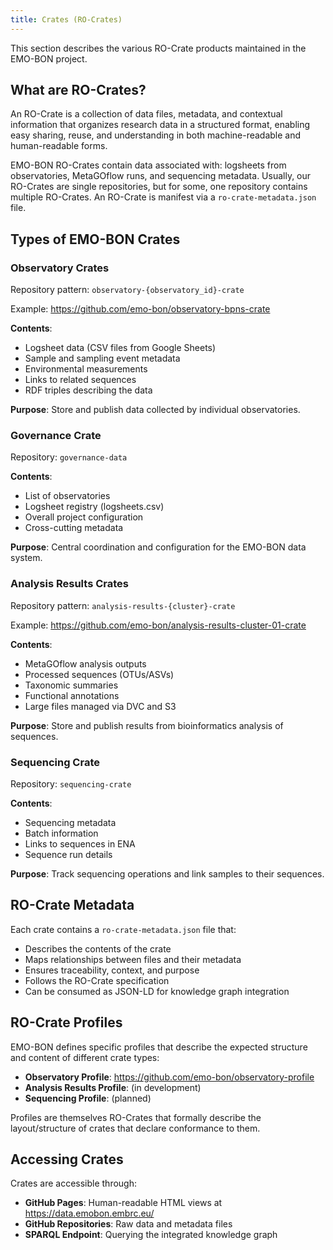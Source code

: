 ```yaml
---
title: Crates (RO-Crates)
---
```


This section describes the various RO-Crate products maintained in the EMO-BON project.

## What are RO-Crates?

An RO-Crate is a collection of data files, metadata, and contextual information that organizes research data in a structured format, enabling easy sharing, reuse, and understanding in both machine-readable and human-readable forms.

EMO-BON RO-Crates contain data associated with: logsheets from observatories, MetaGOflow runs, and sequencing metadata. Usually, our RO-Crates are single repositories, but for some, one repository contains multiple RO-Crates. An RO-Crate is manifest via a `ro-crate-metadata.json` file.

## Types of EMO-BON Crates

### Observatory Crates

Repository pattern: `observatory-{observatory_id}-crate`

Example: https://github.com/emo-bon/observatory-bpns-crate

**Contents**:
- Logsheet data (CSV files from Google Sheets)
- Sample and sampling event metadata
- Environmental measurements
- Links to related sequences
- RDF triples describing the data

**Purpose**: Store and publish data collected by individual observatories.

### Governance Crate

Repository: `governance-data`

**Contents**:
- List of observatories
- Logsheet registry (logsheets.csv)
- Overall project configuration
- Cross-cutting metadata

**Purpose**: Central coordination and configuration for the EMO-BON data system.

### Analysis Results Crates

Repository pattern: `analysis-results-{cluster}-crate`

Example: https://github.com/emo-bon/analysis-results-cluster-01-crate

**Contents**:
- MetaGOflow analysis outputs
- Processed sequences (OTUs/ASVs)
- Taxonomic summaries
- Functional annotations
- Large files managed via DVC and S3

**Purpose**: Store and publish results from bioinformatics analysis of sequences.

### Sequencing Crate

Repository: `sequencing-crate`

**Contents**:
- Sequencing metadata
- Batch information
- Links to sequences in ENA
- Sequence run details

**Purpose**: Track sequencing operations and link samples to their sequences.

## RO-Crate Metadata

Each crate contains a `ro-crate-metadata.json` file that:
- Describes the contents of the crate
- Maps relationships between files and their metadata
- Ensures traceability, context, and purpose
- Follows the RO-Crate specification
- Can be consumed as JSON-LD for knowledge graph integration

## RO-Crate Profiles

EMO-BON defines specific profiles that describe the expected structure and content of different crate types:

- **Observatory Profile**: https://github.com/emo-bon/observatory-profile
- **Analysis Results Profile**: (in development)
- **Sequencing Profile**: (planned)

Profiles are themselves RO-Crates that formally describe the layout/structure of crates that declare conformance to them.

## Accessing Crates

Crates are accessible through:
- **GitHub Pages**: Human-readable HTML views at https://data.emobon.embrc.eu/
- **GitHub Repositories**: Raw data and metadata files
- **SPARQL Endpoint**: Querying the integrated knowledge graph
